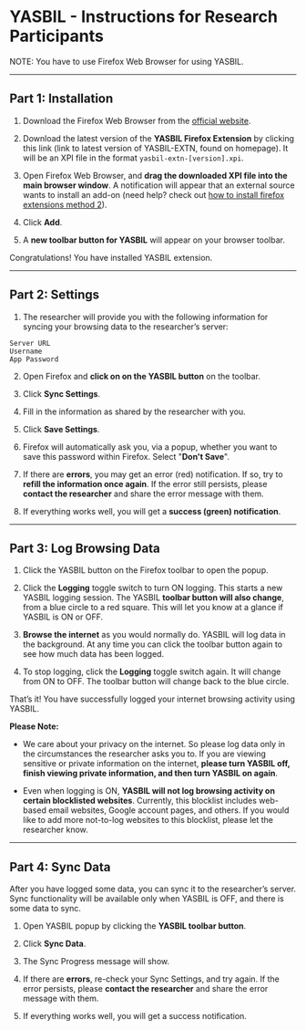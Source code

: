 # YASBIL - Instructions for Research Participants

NOTE: You have to use Firefox Web Browser for using YASBIL.

---

## Part 1: Installation
1. Download the Firefox Web Browser from the [official website](https://www.mozilla.org/en-US/firefox/new/).

2. Download the latest version of the **YASBIL Firefox Extension** by clicking this link (link to latest version of YASBIL-EXTN, found on homepage). It will be an XPI file in the format `yasbil-extn-[version].xpi`.

3. Open Firefox Web Browser, and **drag the downloaded XPI file into the main browser window**. A notification will appear that an external source wants to install an add-on
(need help? check out [how to install firefox extensions method 2](https://www.wikihow.com/Install-Firefox-Extensions#Using-Drag.2FDrop-to-Install-XPI-Files)).

4. Click **Add**.

5. A **new toolbar button for YASBIL** will appear on your browser toolbar.

Congratulations! You have installed YASBIL extension.

---

## Part 2: Settings
1. The researcher will provide you with the following information for syncing your browsing data to the researcher’s server:
```
Server URL
Username
App Password
```
 
2. Open Firefox and **click on on the YASBIL button** on the toolbar.

3. Click **Sync Settings**.

4. Fill in the information as shared by the researcher with you.

5. Click **Save Settings**.

6. Firefox will automatically ask you, via a popup, whether you want to save this password within Firefox. Select "**Don't Save**".

7. If there are **errors**, you may get an error (red) notification. If so, try to **refill the information once again**. If the error still persists, please **contact the researcher** and share the error message with them.

8. If everything works well, you will get a **success (green) notification**.

---

## Part 3: Log Browsing Data

1. Click the YASBIL button on the Firefox toolbar to open the popup.

2. Click the **Logging** toggle switch to turn ON logging. This starts a new YASBIL logging session. The YASBIL **toolbar button will also change**, from a blue circle to a red square. This will let you know at a glance if YASBIL is ON or OFF.

3. **Browse the internet** as you would normally do. YASBIL will log data in the background. At any time you can click the toolbar button again to see how much data has been logged.

4. To stop logging, click the **Logging** toggle switch again.  It will change from ON to OFF. The toolbar button will change back to the blue circle.

That’s it! You have successfully logged your internet browsing activity using YASBIL.

**Please Note:**

- We care about your privacy on the internet. So please log data only in the circumstances the researcher asks you to. If you are viewing sensitive or private information on the internet, **please turn YASBIL off, finish viewing private information, and then turn YASBIL on again**.

- Even when logging is ON, **YASBIL will not log browsing activity on certain blocklisted websites**. Currently, this blocklist includes web-based email websites, Google account pages, and others. If you would like to add more not-to-log websites to this blocklist, please let the researcher know.

---

## Part 4: Sync Data

After you have logged some data, you can sync it to the researcher’s server. Sync functionality will be available only when YASBIL is OFF, and there is some data to sync.

1. Open YASBIL popup by clicking the **YASBIL toolbar button**.

2. Click **Sync Data**.

3. The Sync Progress message will show.

4. If there are **errors**, re-check your Sync Settings, and try again. If the error persists, please **contact the researcher** and share the error message with them.

5. If everything works well, you will get a success notification.